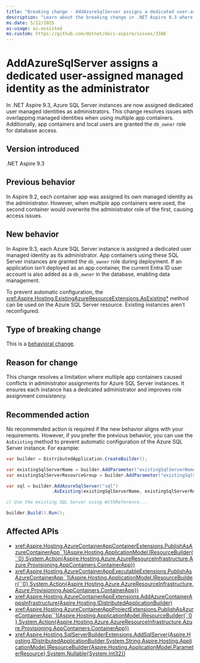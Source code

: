```yaml
---
title: "Breaking change - AddAzureSqlServer assigns a dedicated user-assigned managed identity as the administrator"
description: "Learn about the breaking change in .NET Aspire 9.3 where Azure SQL Server instances are assigned dedicated user managed identities as administrators."
ms.date: 5/12/2025
ai-usage: ai-assisted
ms.custom: https://github.com/dotnet/docs-aspire/issues/3386
---
```


# AddAzureSqlServer assigns a dedicated user-assigned managed identity as the administrator

In .NET Aspire 9.3, Azure SQL Server instances are now assigned dedicated user managed identities as administrators. This change resolves issues with overlapping managed identities when using multiple app containers. Additionally, app containers and local users are granted the `db_owner` role for database access.

## Version introduced

.NET Aspire 9.3

## Previous behavior

In Aspire 9.2, each container app was assigned its own managed identity as the administrator. However, when multiple app containers were used, the second container would overwrite the administrator role of the first, causing access issues.

## New behavior

In Aspire 9.3, each Azure SQL Server instance is assigned a dedicated user managed identity as its administrator. App containers using these SQL Server instances are granted the `db_owner` role during deployment. If an application isn't deployed as an app container, the current Entra ID user account is also added as a `db_owner` in the database, enabling data management.

To prevent automatic configuration, the <xref:Aspire.Hosting.ExistingAzureResourceExtensions.AsExisting*> method can be used on the Azure SQL Server resource. Existing instances aren't reconfigured.

## Type of breaking change

This is a [behavioral change](../categories.md#behavioral-change).

## Reason for change

This change resolves a limitation where multiple app containers caused conflicts in administrator assignments for Azure SQL Server instances. It ensures each instance has a dedicated administrator and improves role assignment consistency.

## Recommended action

No recommended action is required if the new behavior aligns with your requirements. However, if you prefer the previous behavior, you can use the `AsExisting` method to prevent automatic configuration of the Azure SQL Server instance. For example:

```csharp
var builder = DistributedApplication.CreateBuilder();

var existingSqlServerName = builder.AddParameter("existingSqlServerName");
var existingSqlServerResourceGroup = builder.AddParameter("existingSqlServerResourceGroup");

var sql = builder.AddAzureSqlServer("sql")
                 .AsExisting(existingSqlServerName, existingSqlServerResourceGroup);

// Use the existing SQL Server using WithReference...

builder.Build().Run();
```

## Affected APIs

- <xref:Aspire.Hosting.AzureContainerAppContainerExtensions.PublishAsAzureContainerApp``1(Aspire.Hosting.ApplicationModel.IResourceBuilder{``0},System.Action{Aspire.Hosting.Azure.AzureResourceInfrastructure,Azure.Provisioning.AppContainers.ContainerApp})>
- <xref:Aspire.Hosting.AzureContainerAppExecutableExtensions.PublishAsAzureContainerApp``1(Aspire.Hosting.ApplicationModel.IResourceBuilder{``0},System.Action{Aspire.Hosting.Azure.AzureResourceInfrastructure,Azure.Provisioning.AppContainers.ContainerApp})>
- <xref:Aspire.Hosting.AzureContainerAppExtensions.AddAzureContainerAppsInfrastructure(Aspire.Hosting.IDistributedApplicationBuilder)>
- <xref:Aspire.Hosting.AzureContainerAppProjectExtensions.PublishAsAzureContainerApp``1(Aspire.Hosting.ApplicationModel.IResourceBuilder{``0},System.Action{Aspire.Hosting.Azure.AzureResourceInfrastructure,Azure.Provisioning.AppContainers.ContainerApp})>
- <xref:Aspire.Hosting.SqlServerBuilderExtensions.AddSqlServer(Aspire.Hosting.IDistributedApplicationBuilder,System.String,Aspire.Hosting.ApplicationModel.IResourceBuilder{Aspire.Hosting.ApplicationModel.ParameterResource},System.Nullable{System.Int32})>
